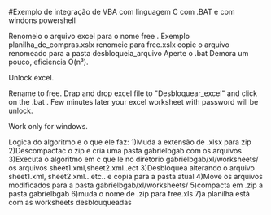 #Exemplo de integração de VBA com linguagem C com .BAT e com windons powershell

Renomeio o arquivo excel para o nome free .  Exemplo  planilha_de_compras.xslx renomeie para free.xslx
copie o arquivo renomeado para a pasta desbloqueia_arquivo
Aperte o .bat
Demora um pouco, eficiencia O(n³).

Unlock excel.

Rename to free. Drap and drop excel file to "Desbloquear_excel" and click on the .bat . Few minutes later your excel worksheet with password will be unlock.

Work only for windows.


Logica do algoritmo e o que ele faz:
1)Muda a extensão de .xlsx para zip
2)Descompactac o zip e cria uma pasta gabrielbgab com os arquivos
3)Executa o algoritmo em c que le no diretorio gabrielbgab/xl/worksheets/  os arquivos sheet1.xml,sheet2.xml..ect
3)Desbloquea alterando o arquivo sheet1.xml, sheet2.xml...etc.. e copia para a pasta atual
4)Move os arquivos modificados para a pasta gabrielbgab/xl/worksheets/
5)compacta em .zip a pasta gabrielbgab
6)muda o nome de .zip para free.xls
7)a planilha está com as worksheets desblouqueadas



